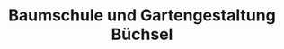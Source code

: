 ---
title: "Baumschule und Gartengestaltung Büchsel"
url: /grossenlueder/baumschule-und-gartengestaltung-buechsel/
shop: Blumen
---